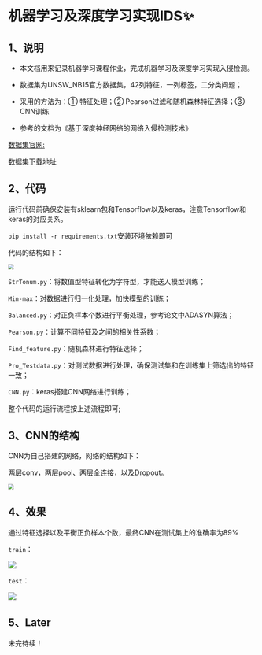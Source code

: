 # 机器学习及深度学习实现IDS✨

## 1、说明

- 本文档用来记录机器学习课程作业，完成机器学习及深度学习实现入侵检测。
- 数据集为UNSW_NB15官方数据集，42列特征，一列标签，二分类问题；

- 采用的方法为：① 特征处理；② Pearson过滤和随机森林特征选择；③ CNN训练

- 参考的文档为《基于深度神经网络的网络入侵检测技术》

[数据集官网:](https://research.unsw.edu.au/projects/unsw-nb15-dataset)

[数据集下载地址](https://cloudstor.aarnet.edu.au/plus/index.php/s/2DhnLGDdEECo4ys?path=%2FUNSW-NB15%20-%20CSV%20Files)

## 2、代码

运行代码前确保安装有sklearn包和Tensorflow以及keras，注意Tensorflow和keras的对应关系。

`pip install -r requirements.txt`安装环境依赖即可

代码的结构如下：

<img src="https://gitee.com/kkkcstx/kkkcs/raw/master/img/20220419092935.png" style="zoom: 67%;" />

`StrTonum.py`：将数值型特征转化为字符型，才能送入模型训练；

`Min-max`：对数据进行归一化处理，加快模型的训练；

`Balanced.py`：对正负样本个数进行平衡处理，参考论文中ADASYN算法；

`Pearson.py`：计算不同特征及之间的相关性系数；

`Find_feature.py`：随机森林进行特征选择；

`Pro_Testdata.py`：对测试数据进行处理，确保测试集和在训练集上筛选出的特征一致；

`CNN.py`：keras搭建CNN网络进行训练；

整个代码的运行流程按上述流程即可;

## 3、CNN的结构

CNN为自己搭建的网络，网络的结构如下：

两层conv，两层pool、两层全连接，以及Dropout。

<img src="https://gitee.com/kkkcstx/kkkcs/raw/master/img/20220419093337.png" style="zoom: 67%;" />

## 4、效果

通过特征选择以及平衡正负样本个数，最终CNN在测试集上的准确率为89%

`train`：

![](https://gitee.com/kkkcstx/kkkcs/raw/master/img/20220419093554.png)

`test`：

![](https://gitee.com/kkkcstx/kkkcs/raw/master/img/20220419093937.png)

## 5、Later

未完待续！

